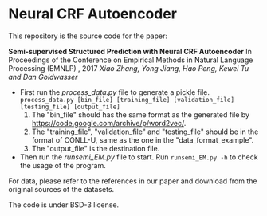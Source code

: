 # Neural CRF Autoencoder
This repository is the source code for the paper:

**Semi-supervised Structured Prediction with Neural CRF Autoencoder**
In Proceedings of the Conference on Empirical Methods in Natural Language Processing (EMNLP) , 2017
*Xiao Zhang, Yong Jiang, Hao Peng, Kewei Tu and Dan Goldwasser*


* First run the *process_data.py* file to generate a pickle file.
    `process_data.py [bin_file] [training_file] [validation_file] [testing_file] [output_file]`
    1. The "bin_file" should has the same format as the generated file by https://code.google.com/archive/p/word2vec/.
    2. The "training_file", "validation_file" and "testing_file" should be in the format of CONLL-U, same as the one in the "data_format_example".
    3. The "output_file" is the destination file.
* Then run the *runsemi_EM.py* file to start.
    Run `runsemi_EM.py -h` to check the usage of the program.

For data, please refer to the references in our paper and download from the original sources of the datasets.

The code is under BSD-3 license.